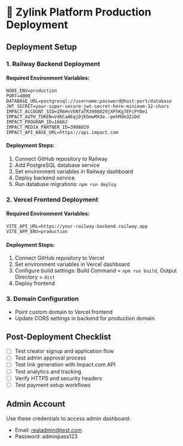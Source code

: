 # 🚀 Zylink Platform Production Deployment

## Deployment Setup

### 1. Railway Backend Deployment

#### Required Environment Variables:
```
NODE_ENV=production
PORT=4000
DATABASE_URL=postgresql://username:password@host:port/database
JWT_SECRET=your-super-secure-jwt-secret-here-minimum-32-chars
IMPACT_ACCOUNT_SID=IR6HvVENfaTR3908029jXFhKg7EFcPYDe1
IMPACT_AUTH_TOKEN=VdKCaAEqjDjKGmwMX3e.-pehMdm3ZiDd
IMPACT_PROGRAM_ID=16662
IMPACT_MEDIA_PARTNER_ID=3908029
IMPACT_API_BASE_URL=https://api.impact.com
```

#### Deployment Steps:
1. Connect GitHub repository to Railway
2. Add PostgreSQL database service
3. Set environment variables in Railway dashboard
4. Deploy backend service
5. Run database migrations: `npm run deploy`

### 2. Vercel Frontend Deployment

#### Required Environment Variables:
```
VITE_API_URL=https://your-railway-backend.railway.app
VITE_APP_ENV=production
```

#### Deployment Steps:
1. Connect GitHub repository to Vercel
2. Set environment variables in Vercel dashboard
3. Configure build settings: Build Command = `npm run build`, Output Directory = `dist`
4. Deploy frontend

### 3. Domain Configuration
- Point custom domain to Vercel frontend
- Update CORS settings in backend for production domain

## Post-Deployment Checklist
- [ ] Test creator signup and application flow
- [ ] Test admin approval process
- [ ] Test link generation with Impact.com API
- [ ] Test analytics and tracking
- [ ] Verify HTTPS and security headers
- [ ] Test payment setup workflows

## Admin Account
Use these credentials to access admin dashboard:
- Email: realadmin@test.com
- Password: adminpass123
